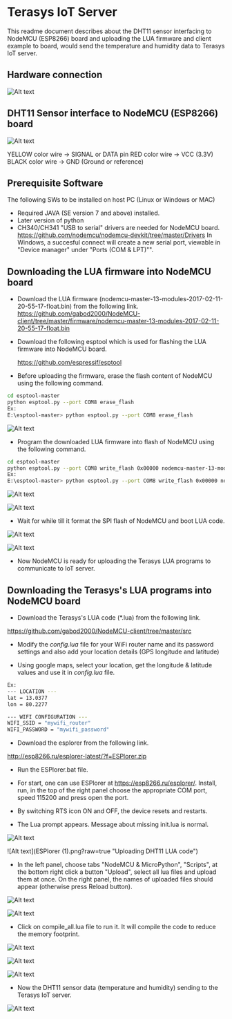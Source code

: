 Terasys IoT Server
==============================
This readme document describes about the DHT11 sensor interfacing to NodeMCU (ESP8266) board and uploading the LUA firmware and client example to board, would send the temperature and humidity data to Terasys IoT server.


Hardware connection
-----------------------------
![Alt text](nodemcu10_layout.png?raw=true "NodeMCU board")


DHT11 Sensor interface to NodeMCU (ESP8266) board
------------------------------------------------------

![Alt text](DHT-connection.jpg?raw=true "DHT11 Sensor Interface")

YELLOW color wire -> SIGNAL or DATA pin
RED color wire -> VCC (3.3V)
BLACK color wire -> GND (Ground or reference)

Prerequisite Software
-------------------------
The following SWs to be installed on host PC (Linux or Windows or MAC)
- Required JAVA (SE version 7 and above) installed.
- Later version of python
- CH340/CH341 "USB to serial" drivers are needed for NodeMCU board.
https://github.com/nodemcu/nodemcu-devkit/tree/master/Drivers
In Windows, a succesful connect will create a new serial port, viewable in "Device manager" under "Ports (COM & LPT)"".

Downloading the LUA firmware into NodeMCU board
------------------------------------------------
- Download the LUA firmware (nodemcu-master-13-modules-2017-02-11-20-55-17-float.bin) from the following link. https://github.com/gabod2000/NodeMCU-client/tree/master/firmware/nodemcu-master-13-modules-2017-02-11-20-55-17-float.bin

- Download the following esptool which is used for flashing the LUA firmware into NodeMCU board.

	https://github.com/espressif/esptool
- Before uploading the firmware, erase the flash content of NodeMCU using the following command.

```sh
cd esptool-master
python esptool.py --port COM8 erase_flash
Ex:
E:\esptool-master> python esptool.py --port COM8 erase_flash
```

![Alt text](Flash2.png?raw=true "Erasing the NodeMCU")

- Program the downloaded LUA firmware into flash of NodeMCU using the following command.

```sh
cd esptool-master
python esptool.py --port COM8 write_flash 0x00000 nodemcu-master-13-modules-2017-02-11-20-55-17-float.bin
Ex:
E:\esptool-master> python esptool.py --port COM8 write_flash 0x00000 nodemcu-master-13-modules-2017-02-11-20-55-17-float.bin
```

![Alt text](Flash3.png?raw=true "Uploading LUA FW")

![Alt text](Flash4.png?raw=true "Uploading LUA FW")


- Wait for while till it format the SPI flash of NodeMCU and boot LUA code.

![Alt text](Flash5.png?raw=true "Uploading LUA FW")

![Alt text](Flash6.png?raw=true "Uploading LUA FW")


- Now NodeMCU is ready for uploading the Terasys LUA programs to communicate to IoT server.


Downloading the Terasys's LUA programs into NodeMCU board
----------------------------------------------------------
- Download the Terasys's LUA code (*.lua) from the following link.

https://github.com/gabod2000/NodeMCU-client/tree/master/src


- Modify the *config.lua* file for your WiFi router name and its password settings and also add your location details (GPS longitude and latitude)

- Using google maps, select your location, get the longitude & latitude values and use it in *config.lua* file.

```sh
Ex:
--- LOCATION ---
lat = 13.0377
lon = 80.2277

--- WIFI CONFIGURATION ---
WIFI_SSID = "mywifi_router"
WIFI_PASSWORD = "mywifi_password"
```

- Download the esplorer from the following link.

http://esp8266.ru/esplorer-latest/?f=ESPlorer.zip


- Run the ESPlorer.bat file.

- For start, one can use ESPlorer at https://esp8266.ru/esplorer/. Install, run, in the top of the right panel choose the appropriate COM port, speed 115200 and press open the port.

- By switching RTS icon ON and OFF, the device resets and restarts.

- The Lua prompt appears. Message about missing init.lua is normal.


![Alt text](Run1.png?raw=true "Uploading DHT11 LUA code")

![Alt text](ESPlorer (1).png?raw=true "Uploading DHT11 LUA code")


- In the left panel, choose tabs "NodeMCU & MicroPython", "Scripts", at the bottom right click a button "Upload", select all lua files and upload them at once. On the right panel, the names of uploaded files should appear (otherwise press Reload button).

![Alt text](Run2.png?raw=true "Uploading DHT11 LUA code")

![Alt text](Run3.png?raw=true "Uploading DHT11 LUA code")


- Click on compile_all.lua file to run it. It will compile the code to reduce the memory footprint.

![Alt text](Run4.png?raw=true "Uploading DHT11 LUA code")

![Alt text](Run5.png?raw=true "Uploading DHT11 LUA code")

![Alt text](Run6.png?raw=true "Uploading DHT11 LUA code")


- Now the DHT11 sensor data (temperature and humidity) sending to the Terasys IoT server.

![Alt text](Run7.png?raw=true "Sending temperature & humidity datas to Terasys IoT server")
